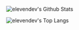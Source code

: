 ![elevendev's Github Stats](https://github-readme-stats.vercel.app/api?username=elevendev&show_icons=true&line_height=21&show_icons=true&theme=vue)

![elevendev's Top Langs](https://github-readme-stats.vercel.app/api/top-langs/?username=elevendev)
